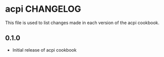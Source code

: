 acpi CHANGELOG
==============

This file is used to list changes made in each version of the acpi cookbook.

0.1.0
-----
- Initial release of acpi cookbook
